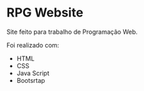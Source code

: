 # RPG Website
Site feito para trabalho de Programação Web.

Foi realizado com:
* HTML
* CSS
* Java Script
* Bootsrtap

